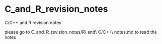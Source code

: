 # C_and_R_revision_notes
C/C++ and R revision notes

please go to C_and_R_revision_notes/R\ and\ C/C++\ notes.md to read the notes
